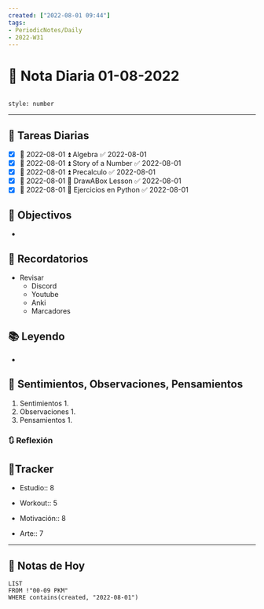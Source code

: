 ```yaml
---
created: ["2022-08-01 09:44"]
tags:
- PeriodicNotes/Daily
- 2022-W31
---
```


# 📅 Nota Diaria  01-08-2022
```toc

style: number

```

---
## 🔷 Tareas Diarias
- [x] 📅 2022-08-01 ⏫  Algebra ✅ 2022-08-01
- [x] 📅 2022-08-01 ⏫ Story of a Number ✅ 2022-08-01
- [x] 📅 2022-08-01 ⏫ Precalculo ✅ 2022-08-01
- [x] 📅 2022-08-01 🔼 DrawABox Lesson ✅ 2022-08-01
- [x] 📅 2022-08-01 🔽 Ejercicios en Python ✅ 2022-08-01

## 🎯 Objectivos
- 
## 📕 Recordatorios
- Revisar
	- Discord
	- Youtube
	- Anki
	- Marcadores
## 📚 Leyendo
- 
## 💬 Sentimientos, Observaciones, Pensamientos 
1. Sentimientos
	1. 
2. Observaciones
	1. 
3. Pensamientos
	1. 
### 🔃 Reflexión

## 🔷Tracker

- Estudio:: 8

- Workout:: 5

- Motivación:: 8

- Arte:: 7
---

## 📅 Notas de Hoy
```dataview
LIST 
FROM !"00-09 PKM" 
WHERE contains(created, "2022-08-01")
```